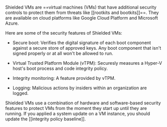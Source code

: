

Shielded VMs are ==virtual machines (VMs) that have additional security controls to protect them from threats like [[rootkits and bootkits]]==. They are available on cloud platforms like Google Cloud Platform and Microsoft Azure.  

Here are some of the security features of Shielded VMs:  

- Secure boot: Verifies the digital signature of each boot component against a secure store of approved keys. Any boot component that isn't signed properly or at all won't be allowed to run.  
    
- Virtual Trusted Platform Module (vTPM): Securesly measures a Hyper-V host's boot process and code integrity policy.  
    
- Integrity monitoring: A feature provided by vTPM.  
    
- Logging: Malicious actions by insiders within an organization are logged.  
    

Shielded VMs use a combination of hardware and software-based security features to protect VMs from the moment they start up until they are running. If you applied a system update on a VM instance, you should update the [[integrity policy baseline]]. 